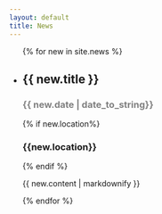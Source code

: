 ```yaml
---
layout: default
title: News
---
```


<ul class="news">
  {% for new in site.news %}
    <li>
      <h2>{{ new.title }}</h2>
      <h3 style="color: #808080;">{{ new.date | date_to_string}}</h3>
      {% if new.location%}<h3>{{new.location}}</h3>{% endif %}
      <p>{{ new.content | markdownify }}</p>
    </li>
  {% endfor %}
</ul>